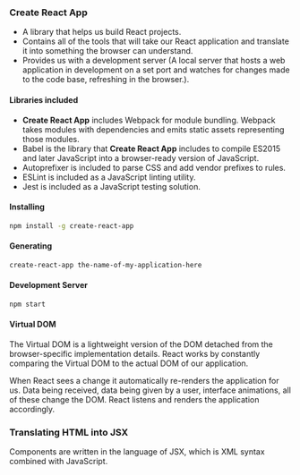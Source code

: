 ### Create React App

- A library that helps us build React projects. 
- Contains all of the tools that will take our React application and translate it into something the browser can understand. 
- Provides us with a development server (A local server that hosts a web application in development on a set port and watches for changes made to the code base, refreshing in the browser.).

#### Libraries included

- **Create React App** includes Webpack for module bundling. Webpack takes modules with dependencies and emits static assets representing those modules.
- Babel is the library that **Create React App** includes to compile ES2015 and later JavaScript into a browser-ready version of JavaScript.
- Autoprefixer is included to parse CSS and add vendor prefixes to rules.
- ESLint is included as a JavaScript linting utility.
- Jest is included as a JavaScript testing solution.

#### Installing


``` bash
npm install -g create-react-app
```

#### Generating


``` bash
create-react-app the-name-of-my-application-here
```

#### Development Server

``` bash
npm start
```

#### Virtual DOM

The Virtual DOM is a lightweight version of the DOM detached from the browser-specific implementation details. React works by constantly comparing the Virtual DOM to the actual DOM of our application. 

When React sees a change it automatically re-renders the application for us. Data being received, data being given by a user, interface animations, all of these change the DOM. React listens and renders the application accordingly.

### Translating HTML into JSX

Components are written in the language of JSX, which is XML syntax combined with JavaScript. 